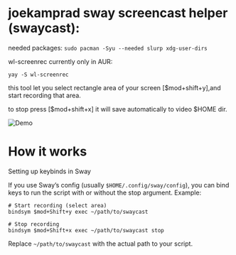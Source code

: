 
# joekamprad sway screencast helper (swaycast):

needed packages: `sudo pacman -Syu --needed slurp xdg-user-dirs`

wl-screenrec currently only in AUR:

`yay -S wl-screenrec`

this tool let you select rectangle area of your screen [$mod+shift+y],and start recording that area. 

to stop press [$mod+shift+x] it will save automatically to video $HOME dir.

![Demo](swaycast-demo.webp)

# How it works

Setting up keybinds in Sway

If you use Sway’s config (usually `$HOME/.config/sway/config`), you can bind keys to run the script with or without the stop argument.
Example:

``` 
# Start recording (select area)
bindsym $mod+Shift+y exec ~/path/to/swaycast

# Stop recording
bindsym $mod+Shift+x exec ~/path/to/swaycast stop
```

Replace `~/path/to/swaycast` with the actual path to your script.
